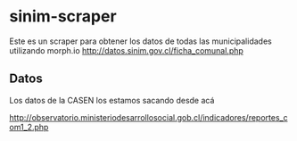 # sinim-scraper
Este es un scraper para obtener los datos de todas las municipalidades utilizando morph.io http://datos.sinim.gov.cl/ficha_comunal.php


## Datos

Los datos de la CASEN los estamos sacando desde acá

http://observatorio.ministeriodesarrollosocial.gob.cl/indicadores/reportes_com1_2.php


